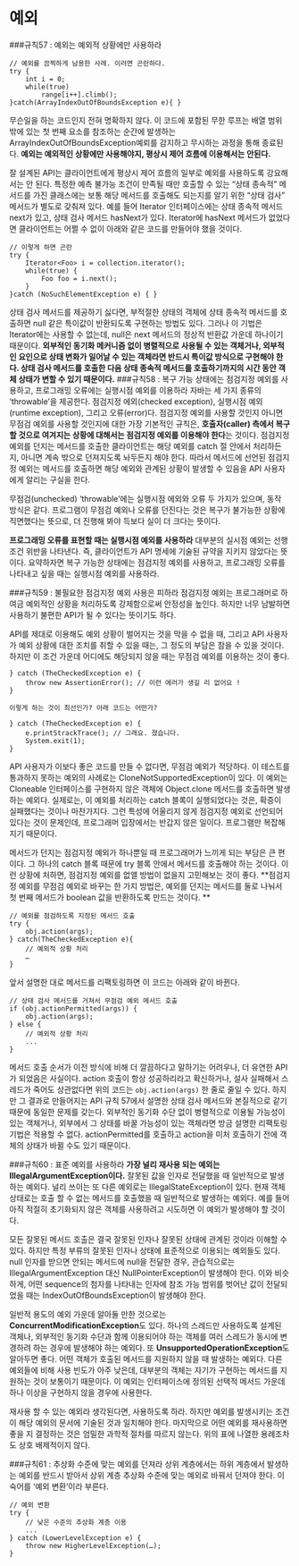 # 예외
###규칙57 : 예외는 예외적 상황에만 사용하라 
```
// 예외를 끔찍하게 남용한 사례. 이러면 곤란하다.
try {
	int i = 0;
	while(true)
		range[i++].climb();
}catch(ArrayIndexOutOfBoundsException e){ }
```
무슨일을 하는 코드인지 전혀 명확하지 않다. 이 코드에 포함된 무한 루프는 배열 범위 밖에 있는 첫 번째 요소를 참조하는 순간에 발생하는 ArrayIndexOutOfBoundsException예뢰를 감지하고 무시하는 과정을 통해 종료된다. **예외는 예외적인 상황에만 사용해야지, 평상시 제어 흐름에 이용해서는 안된다.** <br>

잘 설계된 API는 클라이언트에게 평상시 제어 흐름의 일부로 예외를 사용하도록 강요해서는 안 된다. 특정한 예측 불가능 조건이 만족될 때만 호출할 수 있는 “상태 종속적” 메서드를 가진 클래스에는 보통 해당 메서드를 호출해도 되는지를 알기 위한 “상태 검사” 메서드가 별도로 갖춰져 있다. 예를 들어 Iterator 인터페이스에는 상태 종속적 메서드 next가 있고, 상태 검사 메서드 hasNext가 있다. Iterator에 hasNext 메서드가 없었다면 클라이언트는 어쩔 수 없이 아래와 같은 코드를 만들어야 했을 것이다.
```
// 이렇게 하면 곤란
try {
	Iterator<Foo> i = collection.iterator();
	while(true) {
		Foo foo = i.next();
	}
}catch (NoSuchElementException e) { }
```
상태 검사 메서드를 제공하기 싫다면, 부적절한 상태의 객체에 상태 종속적 메서드를 호출하면 null 같은 특이값이 반환되도록 구현하는 방법도 있다. 그러나 이 기법은 Iterator에는 사용할 수 없는데, null은 next 메서드의 정상적 반환값 가운데 하나이기 때문이다. **외부적인 동기화 메커니즘 없이 병렬적으로 사용될 수 있는 객체거나, 외부적인 요인으로 상태 변화가 일어날 수 있는 객체라면 반드시 특이값 방식으로 구현해야 한다. 상태 검사 메서드를 호출한 다음 상태 종속적 메서드를 호출하기까지의 시간 동안 객체 상태가 변할 수 있기 때문이다.**
###규칙58 : 복구 가능 상태에는 점검지정 예외를 사용하고, 프로그래밍 오류에는 실행시점 예외를 이용하라
자바는 세 가지 종류의 ‘throwable’을 제공한다. 점검지정 에외(checked exception), 실행시점 예외(runtime exception), 그리고 오류(error)다. 점검지정 예외를 사용할 것인지 아니면 무점검 예외를 사용할 것인지에 대한 가장 기본적인 규칙은, **호출자(caller) 측에서 복구할 것으로 여겨지는 상황에 대해서는 점검지정 예외를 이용해야 한다**는 것이다. 점검지정 예외를 던지는 메서드를 호출한 클라이언트는 해당 예외를 catch 절 안에서 처리하든지, 아니면 계속 밖으로 던져지도록 놔두든지 해야 한다. 따라서 메서드에 선언된 점검지정 예외는 메서드를 호출하면 해당 예외와 관계된 상황이 발생할 수 있음을 API 사용자에게 알리는 구실을 한다. <br>

무점검(unchecked) ‘throwable’에는 실행시점 에외와 오류 두 가지가 있으며, 동작 방식은 같다. 프로그램이 무점검 예외나 오류를 던진다는 것은 복구가 불가능한 상황에 직면했다는 뜻으로, 더 진행해 봐야 득보다 실이 더 크다는 뜻이다.<br>

**프로그래밍 오류를 표현할 때는 실행시점 예외를 사용하라** 대부분의 실시점 예외는 선행조건 위반을 나타낸다. 즉, 클라이언트가 API 명세에 기술된 규약을 지키지 않았다는 뜻이다. 요약하자면 복구 가능한 상태에는 점검지정 예외를 사용하고, 프로그래밍 오류를 나타내고 싶을 때는 실행시점 예외를 사용하라. 

###규칙59 : 불필요한 점검지정 예외 사용은 피하라 
점검지정 예외는 프로그래머로 하여금 예외적인 상황을 처리하도록 강제함으로써 안정성을 높인다. 하지만 너무 남발하면 사용하기 불편한 API가 될 수 있다는 뜻이기도 하다. <br>

API를 제대로 이용해도 예외 상황이 벌어지는 것을 막을 수 없을 때, 그리고 API 사용자가 예외 상황에 대한 조치를 취할 수 있을 때는, 그 정도의 부담은 참을 수 있을 것이다. 하지만 이 조건 가운데 어디에도 해당되지 않을 때는 무점검 예외를 이용하는 것이 좋다.
```
} catch (TheCheckedException e) {
	throw new AssertionError(); // 이런 에러가 생길 리 없어요 ! 
}

이렇게 하는 것이 최선인가? 아래 코드는 어떤가? 

} catch (TheCheckedException e) {
	e.printStrackTrace(); // 그래요. 졌습니다. 
	System.exit(1);
}
```
API 사용자가 이보다 좋은 코드를 만들 수 없다면, 무점검 예외가 적당하다. 이 테스트를 통과하지 못하는 예외의 사례로는 CloneNotSupportedException이 있다. 이 예외는 Cloneable 인터페이스를 구현하지 않은 객체에 Object.clone 메서드를 호출하면 발생하는 예외다. 실제로는, 이 예외를 처리하는 catch 블록이 실행되었다는 것은, 확증이 실패했다는 것이나 마찬가지다. 그런 특성에 어울리지 않게 점검지정 예외로 선언되어 있다는 것이 문제인데, 프로그래머 입장에서는 반갑지 않은 일이다. 프로그램만 복잡해지기 때문이다. <br>

메서드가 던지는 점검지정 예외가 하나뿐일 때 프로그래머가 느끼게 되는 부담은 큰 편이다. 그 하나의 catch 블록 때문에 try 블록 안에서 메서드를 호출해야 하는 것이다. 이런 상황에 처하면, 점검지정 예외를 없앨 방법이 없을지 고민해보는 것이 좋다. **점검지정 예외를 무점검 예외로 바꾸는 한 가지 방법은, 예외를 던지는 메서드를 둘로 나눠서 첫 번째 메서드가 boolean 값을 반환하도록 만드는 것이다. **
```
// 예외를 점검하도록 지정된 메서드 호출 
try {
	obj.action(args);
} catch(TheCheckedException e){
	// 예외적 상황 처리
	…
}
```
앞서 설명한 대로 메서드를 리팩토링하면 이 코드는 아래와 같이 바뀐다.
```
// 상태 검사 메서드를 거쳐서 무점검 예외 메서드 호출
if (obj.actionPermitted(args)) {
	obj.action(args);
} else {
	// 예외적 상황 처리
	...
}
```
메서드 호출 순서가 이전 방식에 비해 더 깔끔하다고 말하기는 어려우나, 더 유연한 API가 되었음은 사실이다. action 호출이 항상 성공하리라고 확신하거나, 설사 실패해서 스레드가 죽어도 상관없다면 위의 코드는 `obj.action(args)` 한 줄로 줄일 수 있다. 하지만 그 결과로 만들어지는 API 규칙 57에서 설명한 상태 검사 메서드와 본질적으로 같기 때문에 동일한 문제를 갖는다. 외부적인 동기화 수단 없이 병렬적으로 이용될 가능성이 있는 객체거나, 외부에서 그 상태를 바꿀 가능성이 있는 객체라면 방금 설명한 리팩토링 기법은 적용할 수 없다. actionPermitted를 호출하고 action을 미처 호출하기 전에 객체의 상태가 바뀔 수도 있기 때문이다. 

###규칙60 : 표준 예외를 사용하라 
**가장 널리 재사용 되는 예외는 IllegalArgumentException이다.** 잘못된 값을 인자로 전달했을 때 일반적으로 발생하는 예외다. 널리 쓰이는 또 다른 예외로는 IllegalStateException이 있다. 현재 객체 상태로는 호출 할 수 없는 메서드를 호출했을 때 일반적으로 발생하는 예외다. 예를 들어 아직 적절히 초기화되지 않은 객체를 사용하려고 시도하면 이 예외가 발생해야 할 것이다. <br>

모든 잘못된 메서드 호출은 결국 잘못된 인자나 잘못된 상태에 관계된 것이라 이해할 수 있다. 하지만 특정 부류의 잘못된 인자나 상태에 표준적으로 이용되는 예외들도 있다. null 인자를 받으면 안되는 메서드에 null을 전달한 경우, 관습적으로는 IllegalArgumentException 대신 NullPointerException이 발생해야 한다. 이와 비슷하게, 어떤 sequence의 첨자를 나타내는 인자에 참조 가능 범위를 벗어난 값이 전달되었을 때는 IndexOutOfBoundsException이 발생해야 한다.<br>

일반적 용도의 예외 가운데 알아둘 만한 것으로는 **ConcurrentModificationException**도 있다. 하나의 스레드만 사용하도록 설계된 객체나, 외부적인 동기화 수단과 함께 이용되어야 하는 객체를 여러 스레드가 동시에 변경하려 하는 경우에 발생해야 하는 예외다. 또 **UnsupportedOperationException**도 알아두면 좋다. 어떤 객체가 호출된 메서드를 지원하지 않을 때 발생하는 예외다. 다른 예외들에 비해 사용 빈도가 아주 낮은데, 대부분의 객체는 자기가 구현하는 메서드를 지원하는 것이 보통이기 때문이다. 이 예외는 인터페이스에 정의된 선택적 메서드 가운데 하나 이상을 구현하지 않을 경우에 사용한다. <br>

재사용 할 수 있는 예외라 생각된다면, 사용하도록 하라. 하지만 예외를 발생시키는 조건이 해당 예외의 문서에 기술된 것과 일치해야 한다. 마지막으로 어떤 예외를 재사용하면 좋을 지 결정하는 것은 엄밀한 과학적 절차를 따르지 않는다. 위의 표에 나열한 용례조차도 상호 배제적이지 않다. 

###규칙61 : 추상화 수준에 맞는 예외를 던져라
상위 계층에서는 하위 계층에서 발생하는 예외를 반드시 받아서 상위 계층 추상화 수준에 맞는 예외로 바꿔서 던져야 한다. 이 숙어를 ‘예외 변환’이라 부른다.
```
// 예외 변환
try {
	// 낮은 수준의 추상화 계층 이용
	...
} catch (LowerLevelException e) {
	throw new HigherLevelException(…);
}
``` 
